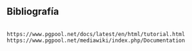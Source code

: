 
## Bibliografía
```

https://www.pgpool.net/docs/latest/en/html/tutorial.html
https://www.pgpool.net/mediawiki/index.php/Documentation

```
